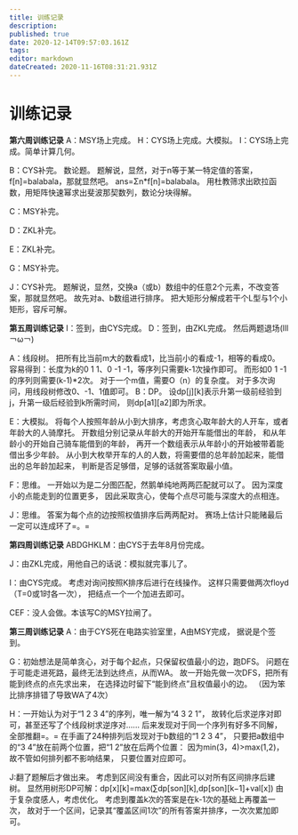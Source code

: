 ```yaml
---
title: 训练记录
description: 
published: true
date: 2020-12-14T09:57:03.161Z
tags: 
editor: markdown
dateCreated: 2020-11-16T08:31:21.931Z
---
```


# 训练记录
**第六周训练记录**
A：MSY场上完成。
H：CYS场上完成。大模拟。
I：CYS场上完成。简单计算几何。

B：CYS补完。
   数论题。
   题解说，显然，对于n等于某一特定值的答案，f[n]=balabala，那就显然吧。
   ans=Σn*f[n]=balabala。
   用杜教筛求出欧拉函数，用矩阵快速幂求出斐波那契数列，数论分块得解。
   
C：MSY补完。

D：ZKL补完。

E：ZKL补完。

G：MSY补完。

J：CYS补完。
   题解说，显然，交换a（或b）数组中的任意2个元素，不改变答案，那就显然吧。
   故先对a、b数组进行排序。
   把大矩形分解成若干个L型与1个小矩形，容斥可解。






**第五周训练记录**
I：签到，由CYS完成。
D：签到，由ZKL完成。
然后两题退场(lll￢ω￢)

A：线段树。
   把所有比当前m大的数看成1，比当前小的看成-1，相等的看成0。
   容易得到：长度为k的0 1 1、0 -1 -1，等序列只需要k-1次操作即可。
   而形如0 1 -1的序列则需要(k-1)*2次。
   对于一个m值，需要O（n）的复杂度。
   对于多次询问，用线段树修改0、-1、1值即可。
B：DP。
   设dp[j][k]表示升第一级前经验到j，升第一级后经验到k所需时间，
    则dp[a1][a2]即为所求。
    
E：大模拟。
   将每个人按照年龄从小到大排序，考虑贪心取年龄大的人开车，或者年龄大的人骑摩托。
   开数组分别记录从年龄大的开始开车能借出的年龄，
   和从年龄小的开始自己骑车能借到的年龄，
   再开一个数组表示从年龄小的开始被带着能借出多少年龄。
   从小到大枚举开车的人的人数，将需要借的总年龄加起来，能借出的总年龄加起来，
   判断是否足够借，足够的话就答案取最小值。

F：思维。
   一开始以为是二分图匹配，然鹅单纯地两两匹配就可以了。
   因为深度小的点能走到的位置更多，
   因此采取贪心，使每个点尽可能与深度大的点相连。
   
J：思维。
   答案为每个点的边按照权值排序后两两配对。
   赛场上估计只能赌最后一定可以连成环了=。=


**第四周训练记录**
ABDGHKLM：由CYS于去年8月份完成。

J：由ZKL完成，用他自己的话说：模拟就完事儿了。

I：由CYS完成。
   考虑对询问按照K排序后进行在线操作。
   这样只需要做两次floyd（T=0或1时各一次），
   把结点一个一个加进去即可。

CEF：没人会做。本该写C的MSY拉闸了。



**第三周训练记录**
A：由于CYS死在电路实验室里，A由MSY完成，
   据说是个签到。

G：初始想法是简单贪心，对于每个起点，只保留权值最小的边，跑DFS。
   问题在于可能走进死路，最终无法到达终点，从而WA。
   故一开始先做一次DFS，把所有能到终点的点先求出来，
   在选择边时留下“能到终点”且权值最小的边。
   （因为笨比排序排错了导致WA了4次）

H：一开始认为对于“1 2 3 4”的序列，唯一解为“4 3 2 1”，
   故转化后求逆序对即可，甚至还写了个线段树求逆序对......
   后来发现对于同一个序列有好多不同解，全部推翻=。=
   在手画了24种排列后发现对于b数组的“1 2 3 4”，
   只要把a数组中的“3 4”放在前两个位置，把“1 2”放在后两个位置：
   因为min(3，4)>max(1,2)，故不管如何排列都不影响结果，
   只要位置对应即可。
   
J:翻了题解后才做出来。
  考虑到区间没有重合，因此可以对所有区间排序后建树。
  显然用树形DP可解：dp[x][k]=max(∑dp[son][k],dp[son][k−1]+val[x])
  由于复杂度感人，考虑优化。
  考虑到覆盖k次的答案是在k-1次的基础上再覆盖一次，
  故对于一个区间，记录其“覆盖区间1次”的所有答案并排序，一次次累加即可。
   